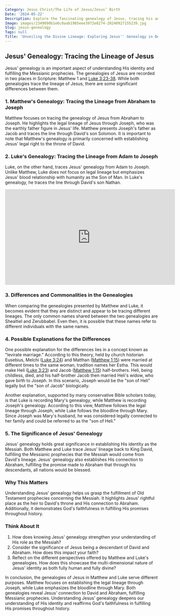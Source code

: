 ```yaml
---
Category: Jesus Christ/The Life of Jesus/Jesus’ Birth
Date: '2024-05-22'
Description: Explore the fascinating genealogy of Jesus, tracing his ancestry back through biblical accounts. Delve into the rich history and significance of the lineage of Jesus Christ.
Image: images/2349090b1e6c0aab1985eee3972e8274-20240927155239.jpg
Slug: jesus-genealogy
Tags: null
Title: 'Unveiling the Divine Lineage: Exploring Jesus'' Genealogy in Depth'
---
```


## Jesus' Genealogy: Tracing the Lineage of Jesus

Jesus’ genealogy is an important aspect of understanding His identity and fulfilling the Messianic prophecies. The genealogies of Jesus are recorded in two places in Scripture: Matthew 1 and [Luke 3:23-38](https://www.bibleref.com/Luke/3/Luke-3-23.html). While both genealogies trace the lineage of Jesus, there are some significant differences between them. 

### 1. Matthew's Genealogy: Tracing the Lineage from Abraham to Joseph

Matthew focuses on tracing the genealogy of Jesus from Abraham to Joseph. He highlights the legal lineage of Jesus through Joseph, who was the earthly father figure in Jesus' life. Matthew presents Joseph's father as Jacob and traces the line through David's son Solomon. It is important to note that Matthew's genealogy is primarily concerned with establishing Jesus' legal right to the throne of David.

### 2. Luke's Genealogy: Tracing the Lineage from Adam to Joseph

Luke, on the other hand, traces Jesus' genealogy from Adam to Joseph. Unlike Matthew, Luke does not focus on legal lineage but emphasizes Jesus' blood relationship with humanity as the Son of Man. In Luke's genealogy, he traces the line through David's son Nathan. 


<iframe width="560" height="315" src="https://www.youtube.com/embed/iitb7KyvgN8" frameborder="0" allow="autoplay; encrypted-media" allowfullscreen></iframe>


### 3. Differences and Commonalities in the Genealogies

When comparing the genealogies presented by Matthew and Luke, it becomes evident that they are distinct and appear to be tracing different lineages. The only common names shared between the two genealogies are Shealtiel and Zerubbabel. Even then, it is possible that these names refer to different individuals with the same names.

### 4. Possible Explanations for the Differences

One possible explanation for the differences lies in a concept known as "levirate marriage." According to this theory, held by church historian Eusebius, Melchi ([Luke 3:24](https://www.bibleref.com/Luke/3/Luke-3-24.html)) and Matthan ([Matthew 1:15](https://www.bibleref.com/Matthew/1/Matthew-1-15.html)) were married at different times to the same woman, tradition names her Estha. This would make Heli ([Luke 3:23](https://www.bibleref.com/Luke/3/Luke-3-23.html)) and Jacob ([Matthew 1:15](https://www.bibleref.com/Matthew/1/Matthew-1-15.html)) half-brothers. Heli, being childless, died, and his half-brother Jacob then married Heli's widow, who gave birth to Joseph. In this scenario, Joseph would be the "son of Heli" legally but the "son of Jacob" biologically.

Another explanation, supported by many conservative Bible scholars today, is that Luke is recording Mary's genealogy, while Matthew is recording Joseph's genealogy. According to this view, Matthew follows the legal lineage through Joseph, while Luke follows the bloodline through Mary. Since Joseph was Mary's husband, he was considered legally connected to her family and could be referred to as the "son of Heli." 

### 5. The Significance of Jesus' Genealogy

Jesus' genealogy holds great significance in establishing His identity as the Messiah. Both Matthew and Luke trace Jesus' lineage back to King David, fulfilling the Messianic prophecies that the Messiah would come from David's lineage. Jesus' genealogy also establishes His connection to Abraham, fulfilling the promise made to Abraham that through his descendants, all nations would be blessed.

### Why This Matters

Understanding Jesus' genealogy helps us grasp the fulfillment of Old Testament prophecies concerning the Messiah. It highlights Jesus' rightful place as the heir to David's throne and His connection to Abraham. Additionally, it demonstrates God's faithfulness in fulfilling His promises throughout history.

### Think About It

1. How does knowing Jesus' genealogy strengthen your understanding of His role as the Messiah?
2. Consider the significance of Jesus being a descendant of David and Abraham. How does this impact your faith?
3. Reflect on the different perspectives offered by Matthew and Luke's genealogies. How does this showcase the multi-dimensional nature of Jesus' identity as both fully human and fully divine?

In conclusion, the genealogies of Jesus in Matthew and Luke serve different purposes. Matthew focuses on establishing the legal lineage through Joseph, while Luke emphasizes the bloodline through Mary. Both genealogies reveal Jesus' connection to David and Abraham, fulfilling Messianic prophecies. Understanding Jesus' genealogy deepens our understanding of His identity and reaffirms God's faithfulness in fulfilling His promises throughout history.